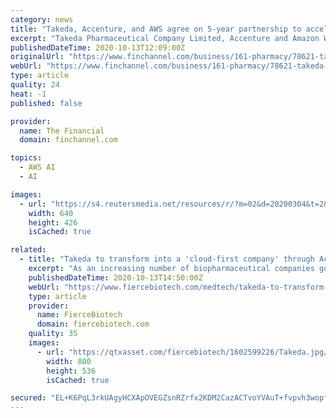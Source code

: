 ```yaml
---
category: news
title: "Takeda, Accenture, and AWS agree on 5-year partnership to accelerate Takeda’s digital transformation"
excerpt: "Takeda Pharmaceutical Company Limited, Accenture and Amazon Web Services (AWS) have entered into a five-year strategic agreement to accelerate Takeda’s digital transformation. Not only will patients benefit from Takeda’s ability to respond with greater speed,"
publishedDateTime: 2020-10-13T12:09:00Z
originalUrl: "https://www.finchannel.com/business/161-pharmacy/78621-takeda-accenture-and-aws-agree-on-5-year-partnership-to-accelerate-takeda-s-digital-transformation"
webUrl: "https://www.finchannel.com/business/161-pharmacy/78621-takeda-accenture-and-aws-agree-on-5-year-partnership-to-accelerate-takeda-s-digital-transformation"
type: article
quality: 24
heat: -1
published: false

provider:
  name: The Financial
  domain: finchannel.com

topics:
  - AWS AI
  - AI

images:
  - url: "https://s4.reutersmedia.net/resources/r/?m=02&d=20200304&t=2&i=1498512993&w=640&fh=&fw=&ll=&pl=&sq=&r=LYNXMPEG230IT"
    width: 640
    height: 426
    isCached: true

related:
  - title: "Takeda to transform into a 'cloud-first company' through Accenture, AWS partnership"
    excerpt: "As an increasing number of biopharmaceutical companies go all-in on artificial intelligence, Takeda has now committed to equipping each of its scientists with cloud-based research tools by the end of this decade."
    publishedDateTime: 2020-10-13T14:50:00Z
    webUrl: "https://www.fiercebiotech.com/medtech/takeda-to-transform-into-a-cloud-first-company-through-accenture-aws-partnership"
    type: article
    provider:
      name: FierceBiotech
      domain: fiercebiotech.com
    quality: 35
    images:
      - url: "https://qtxasset.com/fiercebiotech/1602599226/Takeda.jpg/Takeda.jpg?BYeb2lf3iREiBNdvLaU1Xh_lI6I_5aaJ"
        width: 800
        height: 536
        isCached: true

secured: "EL+K6PqL3rkUAgyHCXApOVEGZsnRZrfx2KDM2CazACTvoYVAuT+fvpvh3wopfVRiT18CJaO3IbkmYMmV+IyPizp67qCSSfZSjUOmREnYqPl/GTLBPEicG9AsuS2twwkJXTmlr+t2/f+EijB6rh8A1j/THPgqS7tt8SqYsNKklILnBYqqUJ9sqf10OJng+Q4qOHj5/9l85qC2/eNByGYueYrnA9HjUV/wa28d4Si2i37fYwgf2s0B5Dehf+xILCZh614VN3LF5nOK1dGHL43LAFHJOSjj6JMzKFyEpSiREW8v8ngXooF89MTQGMsMc/CMJIckU1Wcm/jolm5kUo2PQ7KahTyn4WT8EF7vuCOD9M8=;ODJy7mA8oBqAhNaF+rRDCw=="
---
```


